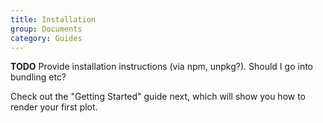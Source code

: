 ```yaml
---
title: Installation
group: Documents
category: Guides
---
```


**TODO** Provide installation instructions (via npm, unpkg?). Should I go into bundling etc?

Check out the "Getting Started" guide next, which will show you how to render your first plot.
